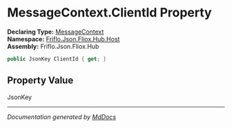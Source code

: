 ﻿<!--  
  <auto-generated>   
    The contents of this file were generated by a tool.  
    Changes to this file may be list if the file is regenerated  
  </auto-generated>   
-->

# MessageContext.ClientId Property

**Declaring Type:** [MessageContext](../index.md)  
**Namespace:** [Friflo.Json.Fliox.Hub.Host](../../index.md)  
**Assembly:** Friflo.Json.Fliox.Hub

```csharp
public JsonKey ClientId { get; }
```

## Property Value

JsonKey

___

*Documentation generated by [MdDocs](https://github.com/ap0llo/mddocs)*
